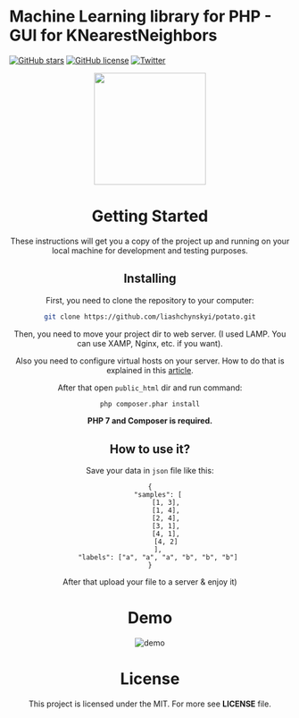 # Machine Learning library for PHP - GUI for KNearestNeighbors

[![GitHub stars](https://img.shields.io/github/stars/liashchynskyi/PHP-ML-GUI.svg)](https://github.com/liashchynskyi/PHP-ML-GUI/stargazers)
[![GitHub license](https://img.shields.io/badge/license-MIT-blue.svg)](https://raw.githubusercontent.com/liashchynskyi/PHP-ML-GUI/master/LICENSE)
[![Twitter](https://img.shields.io/twitter/url/https/github.com/liashchynskyi/PHP-ML-GUI.svg?style=social)](https://twitter.com/intent/tweet?text=Wow:&url=%5Bobject%20Object%5D)
 
<center><p><img src="https://image.flaticon.com/icons/svg/247/247468.svg" width="200px"></p><center>


# Getting Started

These instructions will get you a copy of the project up and running on your local machine for development and testing purposes.

## Installing

First, you need to clone the repository to your computer:

```sh
git clone https://github.com/liashchynskyi/potato.git
``` 

Then, you need to move your project dir to web server. (I used LAMP. You can use XAMP, Nginx, etc. if you want). 

Also you need to configure virtual hosts on your server. How to do that is explained in this [article](https://serversforhackers.com/c/configuring-apache-virtual-hosts).

After that open `public_html` dir and run command:

```sh
php composer.phar install
```

**PHP 7 and Composer is required.**

## How to use it?

Save your data in `json` file like this:

```
{
	"samples": [
		[1, 3],
		[1, 4],
		[2, 4],
		[3, 1],
		[4, 1],
		[4, 2]
	],
	"labels": ["a", "a", "a", "b", "b", "b"]
}

```

After that upload your file to a server & enjoy it)

# Demo

![demo](http://i.imgur.com/RYmVNii.gif)

# License

This project is licensed under the MIT. For more see **LICENSE** file.
